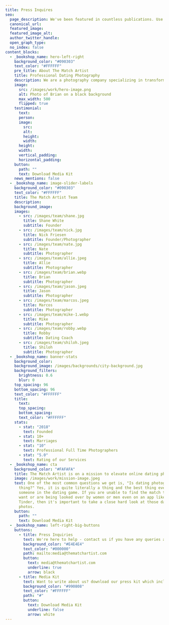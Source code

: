 ```yaml
---
title: Press Inquires
seo:
  page_description: We've been featured in countless publications. Use our sample logos, and design assets to link to us.
  canonical_url:
  featured_image:
  featured_image_alt:
  author_twitter_handle:
  open_graph_type:
  no_index: false
content_blocks:
  - _bookshop_name: hero-left-right
    background_color: "#090303"
    text_color: "#FFFFFF"
    pre_title: About The Match Artist
    title: Professional Dating Photography
    description: We are a photography company specializing in transforming online dating profiles through intriguing photography, facial expression coaching, and showing off you in your element. Based in Austin, TX, and we shoot all over the U.S.
    image:
      src: /images/work/hero-image.png
      alt: Photo of Brian on a black background
      max_width: 500
      flipped: true
    testimonial:
      text:
      person:
      image:
        src:
        alt:
        height:
        width:
      height:
      width:
      vertical_padding:
      horizontal_padding:
    button:
      path: ""
      text: Download Media Kit
    news_mentions: false
  - _bookshop_name: image-slider-labels
    background_color: "#090303"
    text_color: "#FFFFFF"
    title: The Match Artist Team
    description:
    background_image:
    images:
      - src: /images/team/shane.jpg
        title: Shane White
        subtitle: Founder
      - src: /images/team/nick.jpg
        title: Nick Friesen
        subtitle: Founder/Photographer
      - src: /images/team/nate.jpg
        title: Nate
        subtitle: Photographer
      - src: /images/team/allie.jpeg
        title: Allie
        subtitle: Photographer
      - src: /images/team/brian.webp
        title: Brian
        subtitle: Photographer
      - src: /images/team/jason.jpeg
        title: Jason
        subtitle: Photographer
      - src: /images/team/marcos.jpeg
        title: Marcos
        subtitle: Photographer
      - src: /images/team/mike-1.webp
        title: Mike
        subtitle: Photographer
      - src: /images/team/robby.webp
        title: Robby
        subtitle: Dating Coach
      - src: /images/team/shiloh.jpeg
        title: Shiloh
        subtitle: Photographer
  - _bookshop_name: banner-stats
    background_color:
    background_image: /images/backgrounds/city-background.jpg
    background_filters:
      brightness: 0.6
      blur: 0
    top_spacing: 96
    bottom_spacing: 96
    text_color: "#FFFFFF"
    title:
      text:
      top_spacing:
      bottom_spacing:
      text_color: "#FFFFFF"
    stats:
      - stat: "2018"
        text: Founded
      - stat: 10+
        text: Marriages
      - stat: "10"
        text: Professional Full Time Photographers
      - stat: "5.0"
        text: Rating of our Services
  - _bookshop_name: cta
    background_color: "#FAFAFA"
    title: The Match Artist is on a mission to elevate online dating photography
    image: /images/work/mission-image.jpeg
    text: One of the most common questions we get is, "Is dating photography a
      thing?" Yes, it is quite literally a thing and the best thing ever for
      someone in the dating game. If you are unable to find the match that you
      want or are being looked over by women or men even on an app like
      Tinder, then it's important to take a close hard look at those dating
      photos.
    button:
      path: ""
      text: Download Media Kit
  - _bookshop_name: left-right-big-buttons
    buttons:
      - title: Press Inquiries
        text: We're here to help - contact us if you have any queries about our services and we'll be happy to offer personalized guidance
        background_color: "#E4E4E4"
        text_color: "#000000"
        path: mailto:media@thematchartist.com
        button:
          text: media@thematchartist.com
          underline: true
          arrow: black
      - title: Media Kit
        text: Want to write about us? download our press kit which includes our brand assets, guidelines and company info
        background_color: "#990808"
        text_color: "#FFFFFF"
        path: "#"
        button:
          text: Download Media Kit
          underline: false
          arrow: white
---
```


